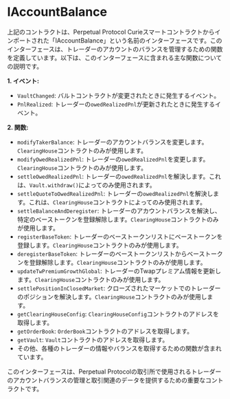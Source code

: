 # IAccountBalance

上記のコントラクトは、Perpetual Protocol Curieスマートコントラクトからインポートされた「IAccountBalance」という名前のインターフェースです。このインターフェースは、トレーダーのアカウントのバランスを管理するための関数を定義しています。以下は、このインターフェースに含まれる主な関数についての説明です。

**1. イベント:**
- `VaultChanged`: バルトコントラクトが変更されたときに発生するイベント。
- `PnlRealized`: トレーダーの`owedRealizedPnl`が更新されたときに発生するイベント。

**2. 関数:**
- `modifyTakerBalance`: トレーダーのアカウントバランスを変更します。`ClearingHouse`コントラクトのみが使用します。
- `modifyOwedRealizedPnl`: トレーダーの`owedRealizedPnl`を変更します。`ClearingHouse`コントラクトのみが使用します。
- `settleOwedRealizedPnl`: トレーダーの`owedRealizedPnl`を解決します。これは、`Vault.withdraw()`によってのみ使用されます。
- `settleQuoteToOwedRealizedPnl`: トレーダーの`owedRealizedPnl`を解決します。これは、`ClearingHouse`コントラクトによってのみ使用されます。
- `settleBalanceAndDeregister`: トレーダーのアカウントバランスを解決し、特定のベーストークンを登録解除します。`ClearingHouse`コントラクトのみが使用します。
- `registerBaseToken`: トレーダーのベーストークンリストにベーストークンを登録します。`ClearingHouse`コントラクトのみが使用します。
- `deregisterBaseToken`: トレーダーのベーストークンリストからベーストークンを登録解除します。`ClearingHouse`コントラクトのみが使用します。
- `updateTwPremiumGrowthGlobal`: トレーダーのTwapプレミアム情報を更新します。`ClearingHouse`コントラクトのみが使用します。
- `settlePositionInClosedMarket`: クローズされたマーケットでのトレーダーのポジションを解決します。`ClearingHouse`コントラクトのみが使用します。
- `getClearingHouseConfig`: `ClearingHouseConfig`コントラクトのアドレスを取得します。
- `getOrderBook`: `OrderBook`コントラクトのアドレスを取得します。
- `getVault`: `Vault`コントラクトのアドレスを取得します。
- その他、各種のトレーダーの情報やバランスを取得するための関数が含まれています。

このインターフェースは、Perpetual Protocolの取引所で使用されるトレーダーのアカウントバランスの管理と取引関連のデータを提供するための重要なコントラクトです。
